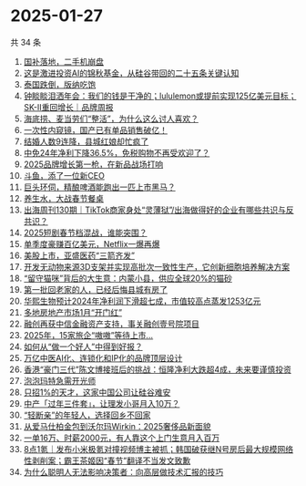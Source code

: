 # 2025-01-27

共 34 条

<!-- BEGIN 36KR -->
<!-- 最后更新时间 2025-01-27 11:17:16 +0800 -->
1. [国补落地，二手机崩盘](https://36kr.com/p/3137515669150472)
1. [这是激进投资AI的锦秋基金，从硅谷带回的二十五条关键认知](https://36kr.com/p/3139177221331714)
1. [泰国跌倒，版纳吃饱](https://36kr.com/p/3138833494333955)
1. [钟睒睒泪洒年会：我们的钱是干净的；lululemon或提前实现125亿美元目标；SK-II重回增长｜品牌周报](https://36kr.com/p/3139395917912839)
1. [海底捞、麦当劳们“整活”，为什么这么讨人喜欢？](https://36kr.com/p/3137573728206594)
1. [一次性内窥镜，国产已有单品销售破亿！](https://36kr.com/p/3138815150824193)
1. [结婚人数9连降，县城红娘却忙疯了](https://36kr.com/p/3140224381721095)
1. [中免24年净利下降36.5%，免税购物不再受欢迎了？](https://36kr.com/p/3137764464787208)
1. [2025品牌增长第一枪，在新品战场打响](https://36kr.com/p/3128392706430981)
1. [斗鱼，添了一位新CEO](https://36kr.com/p/3137553890482953)
1. [巨头环伺，精酿啤酒能跑出一匹上市黑马？](https://36kr.com/p/3135471715778308)
1. [养生水，大战春节餐桌](https://36kr.com/p/3140277350603264)
1. [出海周刊130期｜TikTok商家身处“灵薄狱”/出海做得好的企业有哪些共识与反共识？](https://36kr.com/p/3137674785053442)
1. [2025短剧春节档混战，谁能突围？](https://36kr.com/p/3137503482789640)
1. [单季度豪赚百亿美元，Netflix一爆再爆](https://36kr.com/p/3139569961360131)
1. [​美股上市，亚盛医药“三箭齐发”](https://36kr.com/p/3138193266793217)
1. [开发无动物来源3D支架并实现高批次一致性生产，它创新细胞培养解决方案](https://36kr.com/p/3138815246260740)
1. [“留守猫咪”背后的大生意：内蒙小县，供应全球20%的猫砂](https://36kr.com/p/3139548257196807)
1. [第一批回老家的人，已经后悔县城有房了](https://36kr.com/p/3140380617595649)
1. [华熙生物预计2024年净利润下滑超七成，市值较高点蒸发1253亿元](https://36kr.com/p/3139734547365633)
1. [多地房地产市场1月“开门红”](https://36kr.com/p/3140376629893639)
1. [融创再获中信金融资产支持，事关融创壹号院项目](https://36kr.com/p/3140375898266113)
1. [2025年，15家旅企“嗷嗷”等待上市…](https://36kr.com/p/3139668260634117)
1. [如何从“做一个好人”中得到好报？](https://36kr.com/p/3123987048470535)
1. [万亿中医AI化、连锁化和IP化的品牌顶层设计](https://36kr.com/p/3139587295362563)
1. [香港“豪门三代”陈文博接班后的挑战：恒隆净利大跌超4成，未来要谨慎投资](https://36kr.com/p/3139351184873993)
1. [泡泡玛特急需开光师](https://36kr.com/p/3137702150855169)
1. [只招1%的天才，这家中国公司让硅谷难安](https://36kr.com/p/3138880574832385)
1. [中产「过年三件套」，让理发小哥月入10万？](https://36kr.com/p/3138911812721157)
1. [“轻断亲”的年轻人，选择回乡不回家](https://36kr.com/p/3138882149138183)
1. [从爱马仕柏金包到沃尔玛Wirkin：2025奢侈品新面貌](https://36kr.com/p/3137817944562178)
1. [一单16万、时薪2000元，有人靠这个上门生意月入百万](https://36kr.com/p/3137516423354888)
1. [8点1氪｜发布小米极氪对撞视频博主被抓；韩国破获继N号房后最大规模网络性剥削案；霸王茶姬因“春节”翻译不当发文致歉](https://36kr.com/p/3138831580257024)
1. [为什么聪明人无法影响决策者：向高层做技术汇报的技巧](https://36kr.com/p/3113520574696964)
<!-- END 36KR -->